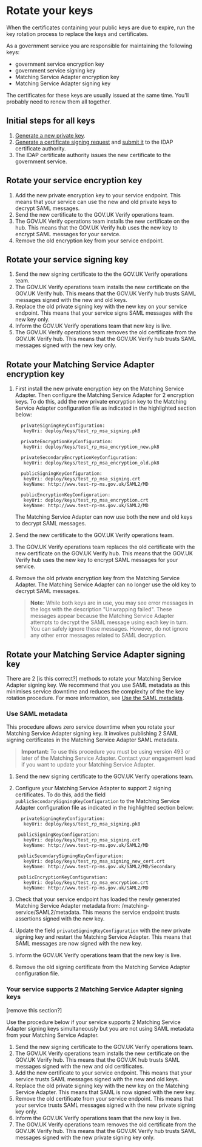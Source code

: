 # Rotate your keys

When the certificates containing your public keys are due to expire, run
the key rotation process to replace the keys and certificates.

As a government service you are responsible for maintaining the
following keys:

* government service encryption key
* government service signing key
* Matching Service Adapter encryption key
* Matching Service Adapter signing key

The certificates for these keys are usually issued at the same time.
You'll probably need to renew them all together.

## Initial steps for all keys

1.  [Generate a new private key](#generate-private-keys).
1.  [Generate a certificate signing request](#generate-certificate-signing-requests) and
    [submit it](#submit-certificate-signing-requests) to the IDAP certificate authority.
1.  The IDAP certificate authority issues the new certificate to the
    government service.

## Rotate your service encryption key

1.  Add the new private encryption key to your service endpoint. This
    means that your service can use the new and old private keys to
    decrypt SAML messages.
1.  Send the new certificate to the GOV.UK Verify operations team.
1.  The GOV.UK Verify operations team installs the new certificate on
    the hub. This means that the GOV.UK Verify hub uses the new key to
    encrypt SAML messages for your service.
1.  Remove the old encryption key from your service endpoint.

## Rotate your service signing key

1.  Send the new signing certificate to the the GOV.UK Verify operations
    team.
1.  The GOV.UK Verify operations team installs the new certificate on
    the GOV.UK Verify hub. This means that the GOV.UK Verify hub trusts
    SAML messages signed with the new and old keys.
1.  Replace the old private signing key with the new key on your service
    endpoint. This means that your service signs SAML messages with the
    new key only.
1.  Inform the GOV.UK Verify operations team that new key is live.
1.  The GOV.UK Verify operations team removes the old certificate from
    the GOV.UK Verify hub. This means that the GOV.UK Verify hub trusts
    SAML messages signed with the new key only.

## Rotate your Matching Service Adapter encryption key

1.  First install the new private encryption key on the Matching Service
    Adapter. Then configure the Matching Service Adapter for 2
    encryption keys. To do this, add the new private encryption key to
    the Matching Service Adapter configuration file as indicated in the
    highlighted section below:

     ``` {.sourceCode .yaml}
       privateSigningKeyConfiguration:
        keyUri: deploy/keys/test_rp_msa_signing.pk8

       privateEncryptionKeyConfiguration:
        keyUri: deploy/keys/test_rp_msa_encryption_new.pk8
 
       privateSecondaryEncryptionKeyConfiguration:
        keyUri: deploy/keys/test_rp_msa_encryption_old.pk8

       publicSigningKeyConfiguration:
        keyUri: deploy/keys/test_rp_msa_signing.crt
        keyName: http://www.test-rp-ms.gov.uk/SAML2/MD
 
       publicEncryptionKeyConfiguration:
        keyUri: deploy/keys/test_rp_msa_encryption.crt
        keyName: http://www.test-rp-ms.gov.uk/SAML2/MD
     ```

    The Matching Service Adapter can now use both the new and old keys to decrypt SAML messages.

1.  Send the new certificate to the GOV.UK Verify operations team.
1.  The GOV.UK Verify operations team replaces the old certificate with
    the new certificate on the GOV.UK Verify hub. This means that the
    GOV.UK Verify hub uses the new key to encrypt SAML messages for your
    service.
1.  Remove the old private encryption key from the Matching Service
    Adapter. The Matching Service Adapter can no longer use the old key
    to decrypt SAML messages.

    > **Note:** While both keys are in use, you may see error messages in the logs
    > with the description "Unwrapping failed". These messages appear
    > because the Matching Service Adapter attempts to decrypt the SAML
    > message using each key in turn. You can safely ignore these messages.
    > However, do not ignore any other error messages related to SAML
    > decryption.

## Rotate your Matching Service Adapter signing key

There are 2 [is this correct?] methods to rotate your Matching Service
Adapter signing key. We recommend that you use SAML metadata as this
minimises service downtime and reduces the complexity of the the key
rotation procedure. For more information, see [Use the SAML metadata](#use-the-saml-metadata).

### Use SAML metadata

This procedure allows zero service downtime when you rotate your
Matching Service Adapter signing key. It involves publishing 2 SAML
signing certificates in the Matching Service Adapter SAML metadata.

> **Important:** To use this procedure you must be using version 493 or later of the
> Matching Service Adapter. Contact your engagement lead if you want to
> update your Matching Service Adapter.

1.  Send the new signing certificate to the GOV.UK Verify operations
    team.
1.  Configure your Matching Service Adapter to support 2 signing
    certificates. To do this, add the field
    `publicSecondarySigningKeyConfiguration` to the Matching Service
    Adapter configuration file as indicated in the highlighted section
    below:

     ``` {.sourceCode .yaml}
       privateSigningKeyConfiguration:
        keyUri: deploy/keys/test_rp_msa_signing.pk8
 
      publicSigningKeyConfiguration:
        keyUri: deploy/keys/test_rp_msa_signing.crt
        keyName: http://www.test-rp-ms.gov.uk/SAML2/MD
 
      publicSecondarySigningKeyConfiguration:
        keyUri: deploy/keys/test_rp_msa_signing_new_cert.crt
        keyName: http://www.test-rp-ms.gov.uk/SAML2/MD/Secondary
 
      publicEncryptionKeyConfiguration:
        keyUri: deploy/keys/test_rp_msa_encryption.crt
        keyName: http://www.test-rp-ms.gov.uk/SAML2/MD
     ```

1.  Check that your service endpoint has loaded the newly generated
    Matching Service Adapter metadata from:
    /matching-service/SAML2/metadata. This means the service endpoint
    trusts assertions signed with the new key.
1.  Update the field `privateSigningKeyConfiguration` with the new
    private signing key and restart the Matching Service Adapter. This
    means that SAML messages are now signed with the new key.
1.  Inform the GOV.UK Verify operations team that the new key is live.
1.  Remove the old signing certificate from the Matching Service Adapter
    configuration file.

### Your service supports 2 Matching Service Adapter signing keys

[remove this section?]

Use the procedure below if your service supports 2 Matching Service
Adapter signing keys simultaneously but you are not using SAML metadata
from your Matching Service Adapter.

1.  Send the new signing certificate to the GOV.UK Verify operations
    team.
1.  The GOV.UK Verify operations team installs the new certificate on
    the GOV.UK Verify hub. This means that the GOV.UK hub trusts SAML
    messages signed with the new and old certificates.
1.  Add the new certificate to your service endpoint. This means that
    your service trusts SAML messages signed with the new and old keys.
1.  Replace the old private signing key with the new key on the Matching
    Service Adapter. This means that SAML is now signed with the new
    key.
1.  Remove the old certificate from your service endpoint. This means
    that your service trusts SAML messages signed with the new private
    signing key only.
1.  Inform the GOV.UK Verify operations team that the new key is live.
1.  The GOV.UK Verify operations team removes the old certificate from
    the GOV.UK Verify hub. This means that the GOV.UK Verify hub trusts
    SAML messages signed with the new private signing key only.

